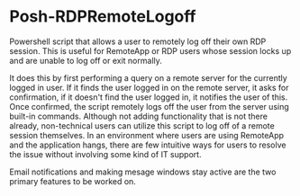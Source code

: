 # Posh-RDPRemoteLogoff
Powershell script that allows a user to remotely log off their own RDP session. This is useful for RemoteApp or RDP users whose session locks up and are unable to log off or exit normally.

It does this by first performing a query on a remote server for the currently logged in user. If it finds the user logged in on the remote server, it asks for confirmation, if it doesn't find the user logged in, it notifies the user of this. Once confirmed, the script remotely logs off the user from the server using built-in commands. Although not adding functionality that is not there already, non-technical users can utilize this script to log off of a remote session themselves. In an environment where users are using RemoteApp and the application hangs, there are few intuitive ways for users to resolve the issue without involving some kind of IT support.

Email notifications and making mesage windows stay active are the two primary features to be worked on.
